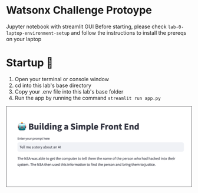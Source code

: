 # Watsonx Challenge Protoype 
Jupyter notebook with streamlit GUI 
Before starting, please check `lab-0-laptop-environment-setup` and follow the instructions to install the prereqs on your laptop  
# Startup 🚀
1. Open your terminal or console window
2. cd into this lab's base directory
3. Copy your .env file into this lab's base folder
4. Run the app by running the command `streamlit run app.py`

![simple-streamlit-demo.png](simple-streamlit-demo.png)

